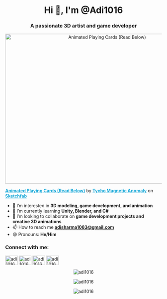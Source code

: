 <h1 align="center">Hi 👋, I'm @Adi1016</h1>
<h3 align="center">A passionate 3D artist and game developer</h3>

<p align="center">
  <a href="https://sketchfab.com/3d-models/animated-playing-cards-read-below-76be59774ffe4576a36c1b6a5399b3fe?utm_medium=embed&utm_campaign=share-popup&utm_content=76be59774ffe4576a36c1b6a5399b3fe" target="_blank">
    <img src="https://media.sketchfab.com/models/76be59774ffe4576a36c1b6a5399b3fe/thumbnails/64b94a020b5c41e99ad1f6933e9ef5f8/8d4fced097544dd8966c9272f5fb08ae.jpeg" alt="Animated Playing Cards (Read Below)" width="640" height="480">
  </a>
  <p>
    <a href="https://sketchfab.com/3d-models/animated-playing-cards-read-below-76be59774ffe4576a36c1b6a5399b3fe?utm_medium=embed&utm_campaign=share-popup&utm_content=76be59774ffe4576a36c1b6a5399b3fe" target="_blank" rel="nofollow" style="font-weight: bold; color: #1CAAD9;">Animated Playing Cards (Read Below)</a>
    by
    <a href="https://sketchfab.com/Tycho_Magnetic_Anomaly?utm_medium=embed&utm_campaign=share-popup&utm_content=76be59774ffe4576a36c1b6a5399b3fe" target="_blank" rel="nofollow" style="font-weight: bold; color: #1CAAD9;">Tycho Magnetic Anomaly</a>
    on
    <a href="https://sketchfab.com?utm_medium=embed&utm_campaign=share-popup&utm_content=76be59774ffe4576a36c1b6a5399b3fe" target="_blank" rel="nofollow" style="font-weight: bold; color: #1CAAD9;">Sketchfab</a>
  </p>
</p>

- 👀 I’m interested in **3D modeling, game development, and animation**
- 🌱 I’m currently learning **Unity, Blender, and C#**
- 💞️ I’m looking to collaborate on **game development projects and creative 3D animations**
- 📫 How to reach me **adisharma1083@gmail.com**
- 😄 Pronouns: **He/Him**

<h3 align="left">Connect with me:</h3>
<p align="left">
<a href="https://twitter.com/" target="blank"><img align="center" src="https://cdn.jsdelivr.net/npm/simple-icons@v3/icons/twitter.svg" alt="adi1016" height="30" width="40" /></a>
<a href="https://linkedin.com/in/" target="blank"><img align="center" src="https://cdn.jsdelivr.net/npm/simple-icons@v3/icons/linkedin.svg" alt="adi1016" height="30" width="40" /></a>
<a href="https://stackoverflow.com/users/" target="blank"><img align="center" src="https://cdn.jsdelivr.net/npm/simple-icons@v3/icons/stackoverflow.svg" alt="adi1016" height="30" width="40" /></a>
<a href="https://www.youtube.com/c/" target="blank"><img align="center" src="https://cdn.jsdelivr.net/npm/simple-icons@v3/icons/youtube.svg" alt="adi1016" height="30" width="40" /></a>
</p>

<p align="center">
  <img src="https://github-readme-stats.vercel.app/api?username=adi1016&show_icons=true&locale=en" alt="adi1016" />
</p>

<p align="center">
  <img src="https://github-readme-streak-stats.herokuapp.com/?user=adi1016&" alt="adi1016" />
</p>

<p align="center">
  <img src="https://github-readme-stats.vercel.app/api/top-langs?username=adi1016&show_icons=true&locale=en&layout=compact" alt="adi1016" />
</p>
